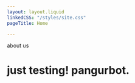 ```yaml
---
layout: layout.liquid
linkedCSS: "/styles/site.css"
pageTitle: Home

---
```

about us

# just testing! pangurbot.